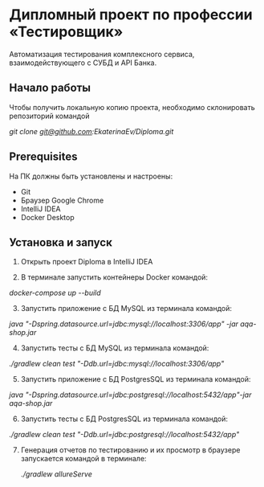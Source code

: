 # Дипломный проект по профессии «Тестировщик»

Автоматизация тестирования комплексного сервиса, взаимодействующего с СУБД и API Банка.

## Начало работы

Чтобы получить локальную копию проекта, необходимо склонировать репозиторий командой 

*git clone git@github.com:EkaterinaEv/Diploma.git*


## Prerequisites

На ПК должны быть установлены и настроены:

- Git
- Браузер Google Chrome
- IntelliJ IDEA
- Docker Desktop

## Установка и запуск

1. Открыть проект Diploma в IntelliJ IDEA

2. В терминале запустить контейнеры Docker командой:
   
*docker-compose up --build*

3. Запустить приложение с БД MySQL из терминала командой:

*java "-Dspring.datasource.url=jdbc:mysql://localhost:3306/app" -jar aqa-shop.jar*

4. Запустить тесты с БД MySQL из терминала командой:
   
*./gradlew clean test "-Ddb.url=jdbc:mysql://localhost:3306/app"*

5. Запустить приложение с БД PostgresSQL из терминала командой:
   
*java "-Dspring.datasource.url=jdbc:postgresql://localhost:5432/app"-jar aqa-shop.jar*

6. Запустить тесты с БД PostgresSQL из терминала командой:
    
*./gradlew clean test "-Ddb.url=jdbc:postgresql://localhost:5432/app"*

7. Генерация отчетов по тестированию и их просмотр в браузере запускается командой в терминале:

   *./gradlew allureServe*
